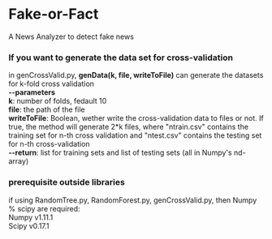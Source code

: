# Fake-or-Fact
A News Analyzer to detect fake news

### If you want to generate the data set for cross-validation  
in genCrossValid.py, <b>genData(k, file, writeToFile)</b> can generate the datasets for k-fold cross validation  
<b>--parameters</b>  
<b>k</b>: number of folds, fedault 10  
<b>file</b>: the path of the file  
<b>writeToFile</b>: Boolean, wether write the cross-validation data to files or not. If true, the method will generate 2*k files, where "ntrain.csv" contains the training set for n-th cross validation and "ntest.csv" contains the testing set for n-th cross-validation  
<b>--return</b>: list for training sets and list of testing sets (all in Numpy's nd-array)


### prerequisite outside libraries  
if using RandomTree.py, RandomForest.py, genCrossValid.py, then Numpy % scipy are required:  
Numpy v1.11.1  
Scipy v0.17.1  
  
  
